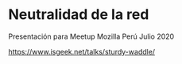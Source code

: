 # Neutralidad de la red

Presentación para Meetup Mozilla Perú Julio 2020

https://www.isgeek.net/talks/sturdy-waddle/
